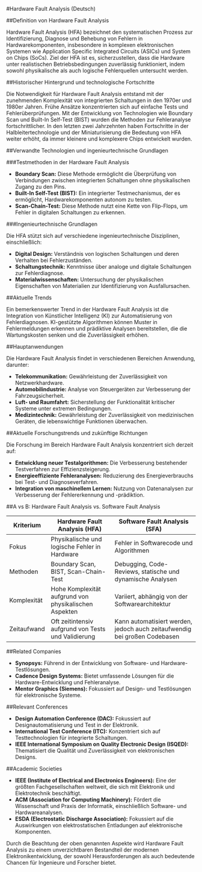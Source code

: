 #Hardware Fault Analysis (Deutsch)

##Definition von Hardware Fault Analysis

Hardware Fault Analysis (HFA) bezeichnet den systematischen Prozess zur Identifizierung, Diagnose und Behebung von Fehlern in Hardwarekomponenten, insbesondere in komplexen elektronischen Systemen wie Application Specific Integrated Circuits (ASICs) und System on Chips (SoCs). Ziel der HFA ist es, sicherzustellen, dass die Hardware unter realistischen Betriebsbedingungen zuverlässig funktioniert, indem sowohl physikalische als auch logische Fehlerquellen untersucht werden. 

##Historischer Hintergrund und technologische Fortschritte

Die Notwendigkeit für Hardware Fault Analysis entstand mit der zunehmenden Komplexität von integrierten Schaltungen in den 1970er und 1980er Jahren. Frühe Ansätze konzentrierten sich auf einfache Tests und Fehlerüberprüfungen. Mit der Entwicklung von Technologien wie Boundary Scan und Built-In Self-Test (BIST) wurden die Methoden zur Fehleranalyse fortschrittlicher. In den letzten zwei Jahrzehnten haben Fortschritte in der Halbleitertechnologie und der Miniaturisierung die Bedeutung von HFA weiter erhöht, da immer kleinere und komplexere Chips entwickelt wurden.

##Verwandte Technologien und ingenieurtechnische Grundlagen

###Testmethoden in der Hardware Fault Analysis

- **Boundary Scan:** Diese Methode ermöglicht die Überprüfung von Verbindungen zwischen integrierten Schaltungen ohne physikalischen Zugang zu den Pins.
- **Built-In Self-Test (BIST):** Ein integrierter Testmechanismus, der es ermöglicht, Hardwarekomponenten autonom zu testen.
- **Scan-Chain-Test:** Diese Methode nutzt eine Kette von Flip-Flops, um Fehler in digitalen Schaltungen zu erkennen.

###Ingenieurtechnische Grundlagen

Die HFA stützt sich auf verschiedene ingenieurtechnische Disziplinen, einschließlich:

- **Digital Design:** Verständnis von logischen Schaltungen und deren Verhalten bei Fehlerzuständen.
- **Schaltungstechnik:** Kenntnisse über analoge und digitale Schaltungen zur Fehlerdiagnose.
- **Materialwissenschaften:** Untersuchung der physikalischen Eigenschaften von Materialien zur Identifizierung von Ausfallursachen.

##Aktuelle Trends

Ein bemerkenswerter Trend in der Hardware Fault Analysis ist die Integration von Künstlicher Intelligenz (KI) zur Automatisierung von Fehlerdiagnosen. KI-gestützte Algorithmen können Muster in Fehlermeldungen erkennen und prädiktive Analysen bereitstellen, die die Wartungskosten senken und die Zuverlässigkeit erhöhen.

##Hauptanwendungen

Die Hardware Fault Analysis findet in verschiedenen Bereichen Anwendung, darunter:

- **Telekommunikation:** Gewährleistung der Zuverlässigkeit von Netzwerkhardware.
- **Automobilindustrie:** Analyse von Steuergeräten zur Verbesserung der Fahrzeugsicherheit.
- **Luft- und Raumfahrt:** Sicherstellung der Funktionalität kritischer Systeme unter extremen Bedingungen.
- **Medizintechnik:** Gewährleistung der Zuverlässigkeit von medizinischen Geräten, die lebenswichtige Funktionen überwachen.

##Aktuelle Forschungstrends und zukünftige Richtungen

Die Forschung im Bereich Hardware Fault Analysis konzentriert sich derzeit auf:

- **Entwicklung neuer Testalgorithmen:** Die Verbesserung bestehender Testverfahren zur Effizienzsteigerung.
- **Energieeffiziente Fehleranalysen:** Reduzierung des Energieverbrauchs bei Test- und Diagnoseverfahren.
- **Integration von maschinellem Lernen:** Nutzung von Datenanalysen zur Verbesserung der Fehlererkennung und -prädiktion.

##A vs B: Hardware Fault Analysis vs. Software Fault Analysis

| Kriterium                    | Hardware Fault Analysis (HFA)                          | Software Fault Analysis (SFA)                       |
|------------------------------|-------------------------------------------------------|-----------------------------------------------------|
| Fokus                         | Physikalische und logische Fehler in Hardware         | Fehler in Softwarecode und Algorithmen              |
| Methoden                      | Boundary Scan, BIST, Scan-Chain-Test                  | Debugging, Code-Reviews, statische und dynamische Analysen |
| Komplexität                  | Hohe Komplexität aufgrund von physikalischen Aspekten | Variiert, abhängig von der Softwarearchitektur      |
| Zeitaufwand                   | Oft zeitintensiv aufgrund von Tests und Validierung   | Kann automatisiert werden, jedoch auch zeitaufwendig bei großen Codebasen |

##Related Companies

- **Synopsys:** Führend in der Entwicklung von Software- und Hardware-Testlösungen.
- **Cadence Design Systems:** Bietet umfassende Lösungen für die Hardware-Entwicklung und Fehleranalyse.
- **Mentor Graphics (Siemens):** Fokussiert auf Design- und Testlösungen für elektronische Systeme.

##Relevant Conferences

- **Design Automation Conference (DAC):** Fokussiert auf Designautomatisierung und Test in der Elektronik.
- **International Test Conference (ITC):** Konzentriert sich auf Testtechnologien für integrierte Schaltungen.
- **IEEE International Symposium on Quality Electronic Design (ISQED):** Thematisiert die Qualität und Zuverlässigkeit von elektronischen Designs.

##Academic Societies

- **IEEE (Institute of Electrical and Electronics Engineers):** Eine der größten Fachgesellschaften weltweit, die sich mit Elektronik und Elektrotechnik beschäftigt.
- **ACM (Association for Computing Machinery):** Fördert die Wissenschaft und Praxis der Informatik, einschließlich Software- und Hardwareanalysen.
- **ESDA (Electrostatic Discharge Association):** Fokussiert auf die Auswirkungen von elektrostatischen Entladungen auf elektronische Komponenten. 

Durch die Beachtung der oben genannten Aspekte wird Hardware Fault Analysis zu einem unverzichtbaren Bestandteil der modernen Elektronikentwicklung, der sowohl Herausforderungen als auch bedeutende Chancen für Ingenieure und Forscher bietet.